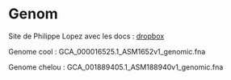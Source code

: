 # Genom

Site de Philippe Lopez avec les docs : [dropbox](https://www.dropbox.com/sh/aqho0hj0j4b56yx/AABVNUZr___mmF2fvKR95FNma?dl=0)

Genome cool : GCA\_000016525.1\_ASM1652v1\_genomic.fna

Genome chelou : GCA\_001889405.1\_ASM188940v1\_genomic.fna
